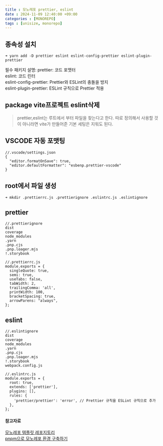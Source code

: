 ```yaml
---
title : 모노레포 prettier, eslint
date : 2024-11-09 12:40:00 +09:00
categories : [MONOREPO]
tags : [unisize, monorepo] 
---
```

## 종속성 설치
```
➜ yarn add -D prettier eslint eslint-config-prettier eslint-plugin-prettier
```
필수 패키지 설명:
prettier: 코드 포맷터 <br>
eslint: 코드 린터<br>
eslint-config-prettier: Prettier와 ESLint의 충돌을 방지<br>
eslint-plugin-prettier: ESLint 규칙으로 Prettier 적용<br>

## package vite프로젝트 eslint삭제
> prettier,eslint는 루트에서 부터 파일을 찾는다고 한다. 
따로 정의해서 사용할 것이 아니라면 vite가 만들어준 기본 세팅은 지워도 된다.

## VSCODE 자동 포맷팅
```
//.vscode/settings.json
{
  "editor.formatOnSave": true,
  "editor.defaultFormatter": "esbenp.prettier-vscode"
}
```
## root에서 파일 생성
```
➜ mkdir .prettierrc.js .prettierignore .eslintrc.js .eslintignore
```


## prettier
```
//.prettierignore 
dist
coverage
node_modules
.yarn
.pnp.cjs
.pnp.loager.mjs
!.storybook
```
```
//.prettierrc.js
module.exports = {
  singleQuote: true,
  semi: true,
  useTabs: false,
  tabWidth: 2,
  trailingComma: 'all',
  printWidth: 100,
  bracketSpacing: true,
  arrowParens: "always",
};
```
## eslint
```
//.eslintignore 
dist
coverage
node_modules
.yarn
.pnp.cjs
.pnp.loager.mjs
!.storybook
webpack.config.js
```
```
//.eslintrc.js
module.exports = {
  root: true,
  extends: ['prettier'],
  plugins: [],
  rules: {
    'prettier/prettier': 'error', // Prettier 규칙을 ESLint 규칙으로 추가
  },
};

```
#### 참고자료
[모노레포 템플릿 레포지토리](https://github.com/kowoohyuk/monorepo-template/tree/normal) <br>
[pnpm으로 모노레포 환경 구축하기
](https://bepyan.github.io/blog/dev-setting/pnpm-monorepo) <br>